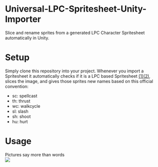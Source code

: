 # Universal-LPC-Spritesheet-Unity-Importer
Slice and rename sprites from a generated LPC Character Spritesheet automatically in Unity.

# Setup
Simply clone this repository into your project. Whenever you import a Spritesheet it automatically checks if it is a LPC based Spritesheet [(1)](https://github.com/makrohn/Universal-LPC-spritesheet)[(2)](https://github.com/Gaurav0/Universal-LPC-Spritesheet-Character-Generator), slices the image, and gives those sprites new names based on this official convention:  
* sc: spellcast
* th: thrust
* wc: walkcycle
* sl: slash
* sh: shoot
* hu: hurt

# Usage
Pictures say more than words  
![](https://cloud.githubusercontent.com/assets/1751865/18416990/e5d23556-7824-11e6-842d-99bfacf6d9ba.gif)
